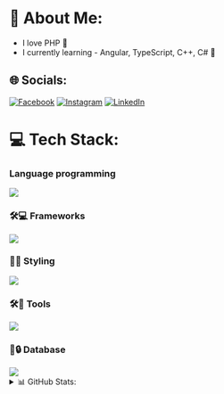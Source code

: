 # 💫 About Me:
- I love PHP 🍪
- I currently learning - Angular, TypeScript, C++, C# 🍭


## 🌐 Socials:
[![Facebook](https://img.shields.io/badge/Facebook-%231877F2.svg?logo=Facebook&logoColor=white)](https://facebook.com/khxthk) [![Instagram](https://img.shields.io/badge/Instagram-%23E4405F.svg?logo=Instagram&logoColor=white)](https://instagram.com/khxthk) [![LinkedIn](https://img.shields.io/badge/LinkedIn-%230077B5.svg?logo=linkedin&logoColor=white)](https://linkedin.com/in/zheniass) 

# 💻 Tech Stack:
### Language programming 
<img src="https://skillicons.dev/icons?i=php,js,jquery,cpp,cs,python,ts" />

### 🛠️💻 Frameworks 
<img src="https://skillicons.dev/icons?i=laravel,symfony,angular" />

### 🎨✨ Styling
<img src="https://skillicons.dev/icons?i=css,tailwind,bootstrap" />

### 🛠️🔧 Tools
<img src="https://skillicons.dev/icons?i=git,sentry,github,debian,linux,visualstudio,postman,netlify" />

### 💾🔒 Database
<img src="https://skillicons.dev/icons?i=mysql,postgres" />

<details>
  <summary>📊 GitHub Stats:</summary>

  ![](https://github-readme-stats.vercel.app/api?username=zhenias&theme=calm_pink&hide_border=true&include_all_commits=true&count_private=true)<br/>
  ![](https://github-readme-streak-stats.herokuapp.com/?user=zhenias&theme=calm_pink&hide_border=true)<br/>
  ![](https://github-readme-stats.vercel.app/api/top-langs/?username=zhenias&theme=calm_pink&hide_border=true&include_all_commits=true&count_private=true&layout=compact)

  ---
  [![](https://visitcount.itsvg.in/api?id=zhenias&icon=5&color=3)](https://visitcount.itsvg.in)
</details>
